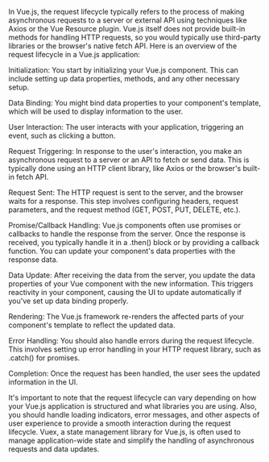 In Vue.js, the request lifecycle typically refers to the process of making asynchronous requests to a server or external API using techniques like Axios or the Vue Resource plugin. Vue.js itself does not provide built-in methods for handling HTTP requests, so you would typically use third-party libraries or the browser's native fetch API. Here is an overview of the request lifecycle in a Vue.js application:

Initialization: You start by initializing your Vue.js component. This can include setting up data properties, methods, and any other necessary setup.

Data Binding: You might bind data properties to your component's template, which will be used to display information to the user.

User Interaction: The user interacts with your application, triggering an event, such as clicking a button.

Request Triggering: In response to the user's interaction, you make an asynchronous request to a server or an API to fetch or send data. This is typically done using an HTTP client library, like Axios or the browser's built-in fetch API.

Request Sent: The HTTP request is sent to the server, and the browser waits for a response. This step involves configuring headers, request parameters, and the request method (GET, POST, PUT, DELETE, etc.).

Promise/Callback Handling: Vue.js components often use promises or callbacks to handle the response from the server. Once the response is received, you typically handle it in a .then() block or by providing a callback function. You can update your component's data properties with the response data.

Data Update: After receiving the data from the server, you update the data properties of your Vue component with the new information. This triggers reactivity in your component, causing the UI to update automatically if you've set up data binding properly.

Rendering: The Vue.js framework re-renders the affected parts of your component's template to reflect the updated data.

Error Handling: You should also handle errors during the request lifecycle. This involves setting up error handling in your HTTP request library, such as .catch() for promises.

Completion: Once the request has been handled, the user sees the updated information in the UI.

It's important to note that the request lifecycle can vary depending on how your Vue.js application is structured and what libraries you are using. Also, you should handle loading indicators, error messages, and other aspects of user experience to provide a smooth interaction during the request lifecycle. Vuex, a state management library for Vue.js, is often used to manage application-wide state and simplify the handling of asynchronous requests and data updates.